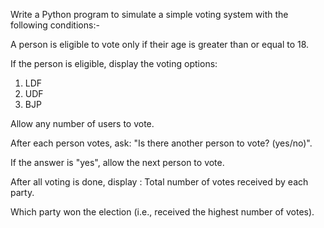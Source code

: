 Write a Python program to simulate a simple voting system with the following conditions:-

A person is eligible to vote only if their age is greater than or equal to 18.

If the person is eligible, display the voting options:
1. LDF
2. UDF
3. BJP

Allow any number of users to vote.

After each person votes, ask: 
    "Is there another person to vote? (yes/no)".

If the answer is "yes", allow the next person to vote.

After all voting is done, display : 
    Total number of votes received by each party.

Which party won the election (i.e., received the highest number of votes).
